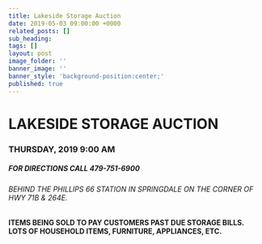 ```yaml
---
title: Lakeside Storage Auction
date: 2019-05-03 09:00:00 +0000
related_posts: []
sub_heading:  
tags: []
layout: post
image_folder: ''
banner_image: ''
banner_style: 'background-position:center;'
published: true
---
```

# LAKESIDE STORAGE AUCTION
### THURSDAY, 2019 9:00 AM
##### FOR DIRECTIONS CALL 479-751-6900
###### BEHIND THE PHILLIPS 66 STATION IN SPRINGDALE ON THE CORNER OF HWY 71B & 264E.
#### 

<!--break-->
### 

### 
## 

#### ITEMS BEING SOLD TO PAY CUSTOMERS PAST DUE STORAGE BILLS. LOTS OF HOUSEHOLD ITEMS, FURNITURE, APPLIANCES, ETC.